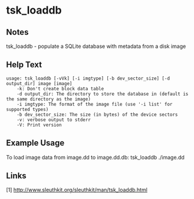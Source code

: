 # tsk_loaddb

Notes
-------
tsk_loaddb - populate a SQLite database with metadata from a disk image

Help Text
-------
```
usage: tsk_loaddb [-vVk] [-i imgtype] [-b dev_sector_size] [-d output_dir] image [image]
	-k: Don't create block data table
	-d output_dir: The directory to store the database in (default is the same directory as the image)
	-i imgtype: The format of the image file (use '-i list' for supported types)
	-b dev_sector_size: The size (in bytes) of the device sectors
	-v: verbose output to stderr
	-V: Print version
```

Example Usage
-------
To load image data from image.dd to image.dd.db:
 tsk_loaddb ./image.dd

Links
-------
[1] http://www.sleuthkit.org/sleuthkit/man/tsk_loaddb.html
